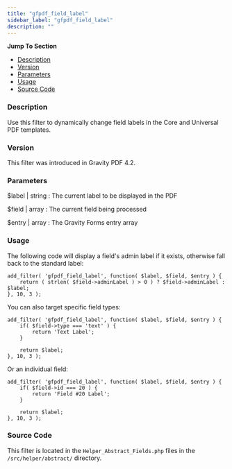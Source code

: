 ```yaml
---
title: "gfpdf_field_label"
sidebar_label: "gfpdf_field_label"
description: ""
---
```


**Jump To Section**

* [Description](#description)
* [Version](#version)
* [Parameters](#parameters)
* [Usage](#usage)
* [Source Code](#source-code)

### Description 

Use this filter to dynamically change field labels in the Core and Universal PDF templates.

### Version 

This filter was introduced in Gravity PDF 4.2.

### Parameters 

$label | string
:    The current label to be displayed in the PDF

$field | array
:    The current field being processed

$entry | array
:    The Gravity Forms entry array

### Usage 

The following code will display a field's admin label if it exists, otherwise fall back to the standard label:

```
add_filter( 'gfpdf_field_label', function( $label, $field, $entry ) {
	return ( strlen( $field->adminLabel ) > 0 ) ? $field->adminLabel : $label;
}, 10, 3 );
```

You can also target specific field types:

```
add_filter( 'gfpdf_field_label', function( $label, $field, $entry ) {
	if( $field->type === 'text' ) {
		return 'Text Label';
	}

	return $label;
}, 10, 3 );
```

Or an individual field:

```
add_filter( 'gfpdf_field_label', function( $label, $field, $entry ) {
	if( $field->id === 20 ) {
		return 'Field #20 Label';
	}

	return $label;
}, 10, 3 );
```

### Source Code 

This filter is located in the `Helper_Abstract_Fields.php` files in the `/src/helper/abstract/` directory.